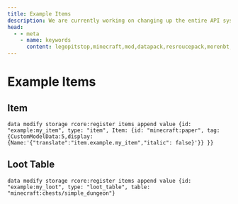 ```yaml
---
title: Example Items
description: We are currently working on changing up the entire API system. Hopefully, it will be released soon! For now you can see the up-coming changes to the API.
head:
  - - meta
    - name: keywords
      content: legopitstop,minecraft,mod,datapack,resroucepack,morenbt,nbt,data
---
```


# Example Items

## Item

```mcfunction
data modify storage rcore:register items append value {id: "example:my_item", type: "item", Item: {id: "minecraft:paper", tag: {CustomModelData:5,display:{Name:'{"translate":"item.example.my_item","italic": false}'}} }}
```

## Loot Table

```mcfunction
data modify storage rcore:register items append value {id: "example:my_loot", type: "loot_table", table: "minecraft:chests/simple_dungeon"}
```